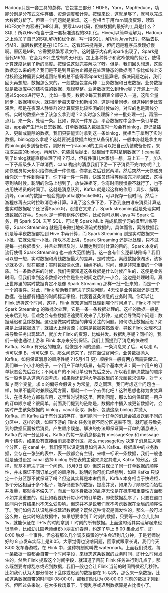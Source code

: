 Hadoop只是一套工具的总称，它包含三部分：HDFS，Yarn，MapReduce，功能分别是分布式文件存储、资源调度和计算。按理来说，这就足够了，就可以完成大数据分析了。但第一个问题就是麻烦。这一套相当于用Yarn调度资源，读取HDFS文件内容进行MR计算。要写Java代码，但做数据的最好的工具是什么？SQL！所以Hive相当于这一套标准流程的SQL化。Hive可以简单理解为，Hadoop之上添加了自己的SQL解析和优化器，写一段SQL，解析为Java代码，然后去执行MR，底层数据还是在HDFS上。这看起来挺完美，但问题是程序员发现好慢啊。原因是MR，它需要频繁写读文件。这时基于内存的Spark出现了，Spark是替代MR的，它会为SQL生成有向无环图，加上各种算子和宽窄依赖的优化，使得计算速度达到了新的高度。按理说这就完美解决了呀。但是，我们回头想想，这些数据怎么来的呢？我们是不是到目前为止都是在处理静态的数据呢？像比如线上支付校验这种需要实时返回结果的总不能等着Spark批量算吧。解决问题之前，我们回头再想想，数据怎么来的。一般数据包含两种：业务数据和日志数据。业务数据就是数据库中的结构性的数据，规规整整。业务数据怎么到Hive呢？开源上一般通过Sqoop进行导入，比如一张表，数据少每天我把表全部导入一遍，这叫全量同步；数据特别大，就只同步每天变化和新增的，这是增量同步。但这种同步比较滞后，都是在夜深人静集群的计算资源比较空闲的时候做的，对应的也是离线分析。实时的数据产生了该怎么拿到呢？2 实时怎么理解？来一批处理一批，再细一点儿，来一条，处理一条。比如，你买一件东西，平台数据库中会多一条订单数据，app会产生行为日志数据。订单数据插入数据库时一般会有binlog，即记录插入、更新或删除的数据，我们只要能实时拿到这一条binlog，就相当于拿到了实时数据。binlog怎么拿呢？这就要说道数据库的主从备份机制，一般本身就是拿主库的binlog同步到备份库，刚好有一个叫canal的工具可以把自己伪装成备份库，来拉取主库的binlog，再解析、包装最后抛出，就相当于实时拿到数据了！canal拿到了binlog就能直接处理了吗？可以，但有件事儿大家想一想。马上五一了，加入一下子超级多人下单消费，canal抛出的消息我们下游一下子消费不完咋办呢？比如快递员每天都只给你派送一件快递，你拿到之后钱货两清。然后突然一天快递员给你送一千件到你楼下，你下楼一件一件搬，快递员还得等你搬完才能回去，这得等到啥时候。聪明的你马上想到了，放快递柜呀，你有时间慢慢搬不就行了，也不占用快递员的时间了。这就是消息队列，Kafka 就是起这样的作用：异步、解耦、消峰。canal的数据一般会抛到kafka或RocketMQ，可以保存一段时间。然后下游程序再去实时拉取消息来计算。3说了这么多下游，下游到底由谁来消费计算这些实时数据呢？还记得Spark吗，没错它又来了，Spark streaming就是处理实时流数据的好手。Spark 是一整套组件的统称，比如你可以用 Java 写 Spark 任务，用 Spark SQL 去写 SQL，可以用 Spark MLib 完成机器学习的模型训练等等，Spark Streaming 就是用来微批地处理流式数据的。具体而言，离线数据我们是等半夜数据都抽到 Hive 中再计算，而 Spark Streaming 则是实时数据来一小批，它就处理一小批。所以本质上讲，Spark Streaming 还是批处理，只不过是每一批数据很少，并且处理很及时，从而达到实时计算的目的。Spark 本身的流行使得 Spark Streaming 也一直大范围使用。这一套有什么逻辑缺陷吗？我们可以想一想，实时数据和离线数据最大的差异，是时效性。离线数据像湖水，该多少就多少，就在那里；实时数据像水流，绵绵不绝。时间，便是非常重要的一个特质。当一条数据来的时候，我们需要知道这条数据是什么时候产生的，这便是业务时间。但我们拿到这条数据时往往是业务时间之后的一小会，这边是处理时间。真正世界里的实时数据肯定不是像 Spark Streaming 那样一批一批来的，而是一个一个的事件。对此，Flink 帮助我们解决了这些问题。4无论是业务数据还是日志数据，往往都有相应的时间标志字段，代表着这条消息的业务时间。你可以让 Flink 选择这个时间，这样，Flink 就知道当前处理到哪个时间点了。Flink 不同于 Spark Streaming 的微批次处理，它是一条一条数据处理的。这样的数据一般是先来后到的，但难免会有些数据沿途受阻晚来了几秒钟，这就会导致两个问题：数据延迟和乱序数据。这也是做实时数据的非常关注的问题。如何防止数据延迟？如果是上游数据迟了，就加大上游资源；如果是数据突然激增，导致 Flink 处理不过来导致任务出现延迟，就加大 Flink 的资源，比如并发。数据乱序呢？同样的，我们一般也通过上游和 Flink 本身来分别保证。我们上面提到了消息的快递柜 Kafka，Kafka 有分区的概念，就像是不同的通道，一条消息来了后，可以走 A，也可以走 B，也可以走 C。那么问题来了，现在面试官问你，业务数据抛入 Kafka，如何保证消息的顺序性呢？(5月4日 更）顺序性一般有两方面需要保证。我们举一个小小的例子，一个用户下单的场景，有两个基本共识：同一个用户的订单状态会先后变化；不同用户的不同订单也有先后之分。所以我们解决数据的顺序性一般也是从这两方面考虑。如果你还记得大学高数里的多元函数求偏导，对于 x 和 y 两个变量，求 x 的偏导会假设 y 为常量，反之同理。我们考虑这个问题也一样，如果不能同时兼顾这两方面，那就一个一个去优化吧！这种思想也称为贪婪算法，在很多地方都有应用，这里暂时说到这里。回到问题，那么如何保证同一用户的订单顺序呢？很简单，前面我们提到的链路是，数据库中插入或更新数据时，会实时产生该条数据的 binlog，canal 获取、解析、包装这条 binlog 并抛入 Kafka。而 Kafka 由于有分区的存在，很可能同一个订单的消息会被发送到不同的分区中，这样的话，如果下游的 Flink 任务消费不同分区速率不同，就可能导致先到的数据反而被后消费，产生顺序误差。解决的办法即保证同一订单的消息进入 Kafka 的同一分区即可。Kafka 的每一条消息都会有 messageKey 和 message 两个结构，如果没有直接给消息指定分区，那么 messageKey 决定了消息进入哪个分区，在 canal 中，我们便可以设定消息如何进入 Kafka。数据库中的业务数据，会存在一张张的表中，表一般都会有主键，来唯一标识一条数据，我们一般也就是通过设定 canal 选择 binlog 所在表的主键来决定其进入 Kafka 的分区。这样，就基本解决了第一个问题。（5月9日 更）但这只保证了同一订单数据的顺序性，并未保证不同订单之间的顺序性。聪明的你可能已经想到，如果 Kafka 只设定一个分区那不就保证了吗？但这其实算是本末倒置，Kafka 本身相当于快递柜，多个分区相当于多个柜子，能存储更多的数据，提高并发，如果为了顺序性而牺牲并发量，那就得不偿失了，而且一般本身数据的乱序无论是在概率和重要性方面都不如并发重要的。就比如我要统计每小时的订单数，即使数据乱序了，只要在窗口区间内计算结果也不怎么受影响。但这并不是说我们就不考虑数据在全局的顺序性了。我们如何去认识乱序或延迟数据呢？既然这种情况是偶发性的，那么一般可以这么做，在实时的流数据中，如果想要拿到 T 时刻的数据，只要等一小会儿比如 1s，就能保证在 T+1s 的时刻拿到 T 时刻的所有数据。上面这句话其实理解起来也很简单，比如幼儿园老师组织小朋友们春游，约定了早上 8:00 集合发车，即 8:00 触发一个事件。但总有那么几个调皮捣蛋的学生会迟到几分钟，于是老师说好的 8 点发车实际上是8:05，大家觉得也没啥问题，回家就跟家长说，我们今天 8:00 发车春游啦。在 Flink 中，这种机制就叫做 watermark。上面我们说过，每一条数据一般都会自带一个时间字段，来标志这条数据的业务时间，即什么时候发生的。然后 Flink 提取这个时间字段，就知道了目前 Flink 任务进行到几点了。那么既然要考虑乱序或迟到数据，我们一般也会让 Flink 当前的时间稍微迟几秒钟。比如我们认为大部分情况下乱序或迟到的数据都在 1s 以内，那么来一条数据，比如这条数据自带的时间是 08:00:01，那我们就认为 08:00:00 时刻的数据才刚到齐。但回过头来说，在大多数场景下，毕竟乱序或迟到数据算是占比很小了。